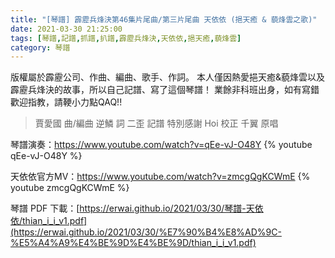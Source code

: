 ```yaml
---
title: "[琴譜] 霹靂兵烽決第46集片尾曲/第三片尾曲 天依依 (挹天癒 & 藐烽雲之歌)"
date: 2021-03-30 21:25:00
tags: [琴譜,記譜,抓譜,扒譜,霹靂兵烽決,天依依,挹天癒,藐烽雲]
category: 琴譜
---
```


版權屬於霹靂公司、作曲、編曲、歌手、作詞。
本人僅因熱愛挹天癒&藐烽雲以及霹靂兵烽決的故事，所以自己記譜、寫了這個琴譜！
業餘非科班出身，如有寫錯歡迎指教，請鞕小力點QAQ!!

> 賈愛國 曲/編曲
> 逆鱗 詞
> 二歪 記譜
> 特別感謝 Hoi 校正
> 千翼 原唱

琴譜演奏：https://www.youtube.com/watch?v=qEe-vJ-O48Y
{% youtube qEe-vJ-O48Y %}

天依依官方MV：https://www.youtube.com/watch?v=zmcgQgKCWmE
{% youtube zmcgQgKCWmE %}

琴譜 PDF 下載：[https://erwai.github.io/2021/03/30/琴譜-天依依/thian_i_i_v1.pdf](https://erwai.github.io/2021/03/30/%E7%90%B4%E8%AD%9C-%E5%A4%A9%E4%BE%9D%E4%BE%9D/thian_i_i_v1.pdf)
